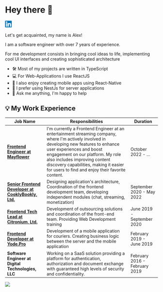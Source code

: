 # Hey there 👋

<a href="https://www.linkedin.com/in/a1ex-dev/">
  <img alt="Alex's LinkedIn" width="22px" src="https://raw.githubusercontent.com/AlexMubarakshin/AlexMubarakshin/main/assets/linkedin.svg" />
</a>

<br />

Let's get acquainted, my name is Alex!

I am a software engineer with over 7 years of experience.

For me development consists in bringing cool ideas to life, implementing cool UI interfaces and creating sophisticated architecture

- 🛠 Most of my projects are written in TypeScript
- 💻 For Web-Applications I use ReactJS
- 📱 I also enjoy creating mobile apps using React-Native
- 🌚 I prefer using NestJs for server applications
- 💬 Ask me anything, I'm happy to help

## 💡 My Work Experience

<table>
  <thead>
    <tr>
      <th>Job Name</th>
      <th>Responsibilities</th>
      <th>Duration</th>
    </tr>
  </thead>
  <tbody>
    <tr>
      <td><b><a href="https://mayflower.work/">Frontend Engineer at Mayflower</a> </b></td>
      <td>I'm currently a Frontend Engineer at an entertainment streaming company, where I'm actively involved in developing new features to enhance user experiences and boost engagement on our platform. My role also includes improving content discovery capabilities, making it easier for users to find and enjoy their favorite content.</td>
      <td>October 2022 - ...</td>
    </tr>
    <tr>
      <td><b><a href="https://cooklybookly.com/">Senior Frontend Developer at CooklyBookly, Ltd.</a> </b></td>
      <td>Designing application's architecture, Coordination of the frontend development team, developing independent modules (chat, streaming, monetization)</td>
      <td>September 2020 - May 2022</td>
    </tr>
  	<tr>
      <td><b><a href="https://citronium.com/en/">Frontend Tech Lead at Citronium, Ltd.</a> </b></td>
      <td>Development of outsourcing solutions and coordination of the front-end team. Providing Web Development training</td>
      <td>June 2019 - September 2020</td>
    </tr>
    <tr>
      <td><b><a href="https://yode.pro/en/">Frontend Developer at Yode.Pro</a> </b></td>
      <td>Development of a mobile application for couriers. Creating business logic between the server and the mobile application</td>
      <td>February 2019 - June 2019</td>
    </tr>
    <tr>
      <td><b>Software Engineer at Digital Technologies, LLC</b></td>
      <td>Working on a SaaS solution providing a platform for authentication, authorization and document exchange with guaranteed high levels of security and confidentiality.</td>
      <td>February 2016 - February 2019</td>
    </tr>

  </tbody>
</table>

![](https://visitor-badge.glitch.me/badge?page_id=AlexMubarakshin)
